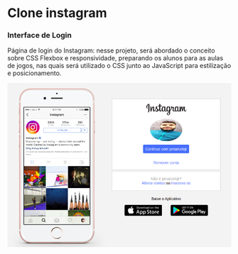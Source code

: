 # Clone instagram

### Interface de Login

Página de login do Instagram: nesse projeto, será abordado o conceito sobre CSS Flexbox e responsividade, preparando os alunos para as aulas de jogos, nas quais será utilizado o CSS junto ao JavaScript para estilização e posicionamento.

![Alt text](https://github.com/pmarcelojr/instagram-dio/blob/main/images/img-pc.png?raw=true)